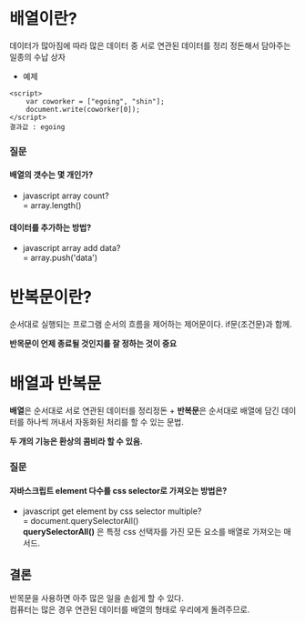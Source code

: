 # 배열이란?  
데이터가 많아짐에 따라 많은 데이터 중 서로 연관된 데이터를 정리 정돈해서 담아주는 일종의 수납 상자  
- 예제
```
<script>	
	var coworker = ["egoing", "shin"];
	document.write(coworker[0]);
</script>
결과값 : egoing
``` 
### 질문
#### 배열의 갯수는 몇 개인가?  
  * javascript array count?   
  = array.length()
#### 데이터를 추가하는 방법?
  * javascript array add data?  
  = array.push('data')


# 반복문이란?
순서대로 실행되는 프로그램 순서의 흐름을 제어하는 제어문이다. if문(조건문)과 함께.    

**반목문이 언제 종료될 것인지를 잘 정하는 것이 중요**


# 배열과 반복문
**배열**은 순서대로 서로 연관된 데이터를 정리정돈 + **반복문**은 순서대로 배열에 담긴 데이터를 하나씩 꺼내서 자동화된 처리를 할 수 있는 문법.     

**두 개의 기능은 환상의 콤비라 할 수 있음.**

### 질문
#### 자바스크립트 element 다수를 css selector로 가져오는 방법은?
  * javascript get element by css selector multiple?  
  = document.querySelectorAll()  
**querySelectorAll()** 은 특정 css 선택자를 가진 모든 요소를 배열로 가져오는 매서드.  

## 결론
반목문을 사용하면 아주 많은 일을 손쉽게 할 수 있다.   
컴퓨터는 많은 경우 연관된 데이터를 배열의 형태로 우리에게 돌려주므로.
